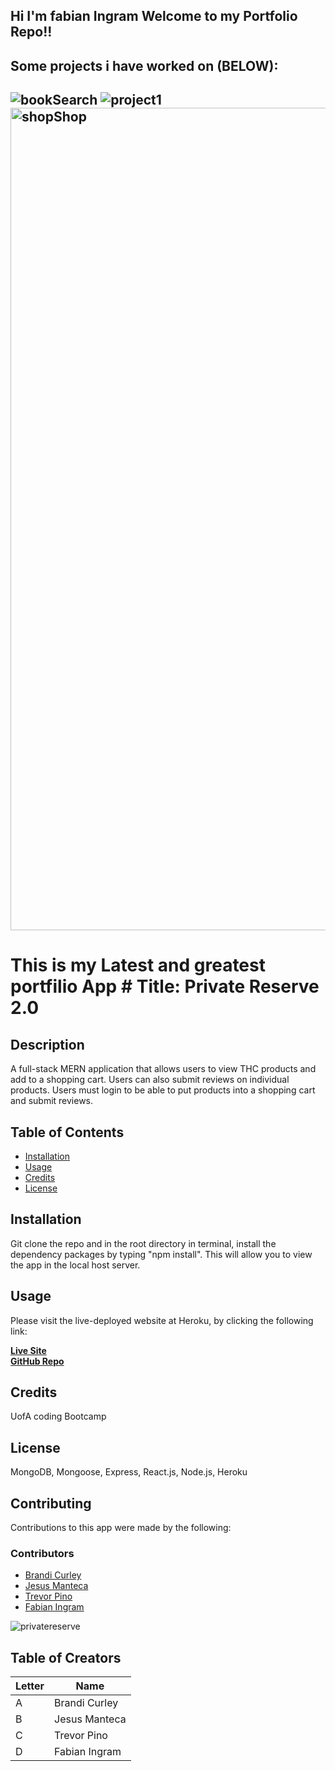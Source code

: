  Hi I'm fabian Ingram Welcome to my Portfolio Repo!!
--
## Some projects i have worked on (BELOW):
![bookSearch](https://user-images.githubusercontent.com/68198938/105619603-7cd72080-5db1-11eb-9252-e443c81d6fa0.png)
![project1](https://user-images.githubusercontent.com/68198938/105619606-8496c500-5db1-11eb-8fc7-655ec2920a94.png)
<img width="1316" alt="shopShop" src="https://user-images.githubusercontent.com/68198938/105619611-88c2e280-5db1-11eb-917b-2942aac96f1d.png">
--
# This is my Latest and greatest portfilio App # Title: Private Reserve 2.0
    
## Description 
A full-stack MERN application that allows users to view THC products and add to a shopping cart. Users can also submit reviews on individual products. Users must login to be able to put products into a shopping cart and submit reviews. 


## Table of Contents 
* [Installation](#installation)
* [Usage](#usage)
* [Credits](#credits)
* [License](#license)

## Installation 
Git clone the repo and in the root directory in terminal, install the dependency packages by typing "npm install". This will allow you to view the app in the local host server.

## Usage 
Please visit the live-deployed website at Heroku, by clicking the following link:

  [**Live Site**](https://stormy-thicket-95921.herokuapp.com/)  
  [**GitHub Repo**](https://github.com/TPino92/private-Reserve-2.0) 
  

## Credits 
UofA coding Bootcamp

## License 
MongoDB, Mongoose, Express, React.js, Node.js, Heroku

## Contributing 
Contributions to this app were made by the following:
<br /> 

### Contributors
* [Brandi Curley](https://github.com/galacticnative)  
* [Jesus Manteca](https://github.com/jesusmanteca)  
* [Trevor Pino](https://github.com/TPino92)  
* [Fabian Ingram](https://github.com/fabianingram)

![privatereserve](https://user-images.githubusercontent.com/68198938/105250963-e21fdd00-5b37-11eb-91d1-259dffb565b2.png)


## Table of Creators
| Letter  | Name |
| ------------- | ------------- |
| A  | Brandi Curley  |
| B | Jesus Manteca  |
| C  | Trevor Pino |
| D | Fabian Ingram  |
